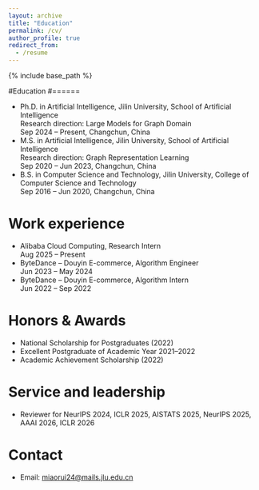 ```yaml
---
layout: archive
title: "Education"
permalink: /cv/
author_profile: true
redirect_from:
  - /resume
---
```


{% include base_path %}

#Education
#======
* Ph.D. in Artificial Intelligence, Jilin University, School of Artificial Intelligence  
  Research direction: Large Models for Graph Domain  
  Sep 2024 – Present, Changchun, China
* M.S. in Artificial Intelligence, Jilin University, School of Artificial Intelligence  
  Research direction: Graph Representation Learning  
  Sep 2020 – Jun 2023, Changchun, China
* B.S. in Computer Science and Technology, Jilin University, College of Computer Science and Technology  
  Sep 2016 – Jun 2020, Changchun, China

Work experience
======
* Alibaba Cloud Computing, Research Intern  
  Aug 2025 – Present  
* ByteDance – Douyin E-commerce, Algorithm Engineer  
  Jun 2023 – May 2024  
* ByteDance – Douyin E-commerce, Algorithm Intern  
  Jun 2022 – Sep 2022
  
Honors & Awards
======
* National Scholarship for Postgraduates (2022)
* Excellent Postgraduate of Academic Year 2021–2022
* Academic Achievement Scholarship (2022)

Service and leadership
======
* Reviewer for NeurIPS 2024, ICLR 2025, AISTATS 2025, NeurIPS 2025, AAAI 2026, ICLR 2026

Contact
======
* Email: miaorui24@mails.jlu.edu.cn  
